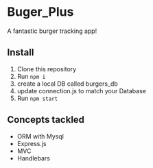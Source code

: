 # Buger_Plus

A fantastic burger tracking app!

## Install

1. Clone this repository
2. Run `npm i`
3. create a local DB called burgers_db
4. update connection.js to match your Database
3. Run `npm start`

## Concepts tackled

- ORM with Mysql
- Express.js
- MVC
- Handlebars